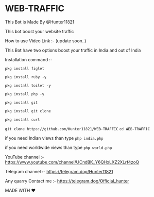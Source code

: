 # WEB-TRAFFIC

This Bot is Made By @Hunter11821

This bot boost your website traffic

How to use Video Link :- (update soon..) 

This Bot have two options boost your traffic in India and out of India

Installation command :- 

`pkg install figlet`

`pkg install ruby -y`

`pkg install toilet -y`

`pkg install php -y`

`pkg install git`

`pkg install git clone`

`pkg install curl`


`git clone https://github.com/Hunter11821/WEB-TRAFFIC`
`cd WEB-TRAFFIC`

if you need Indian views than type 
`php india.php`

if you need worldwide views than type 
`php world.php`



YouTube channel :- https://www.youtube.com/channel/UCndBK_Y6QHxLXZ2XLrf4zoQ

Telegram channel :- https://telegram.dog/Hunter11821

Any quarry Contact me :- https://telegram.dog/Official_hunter


MADE WITH ❤
